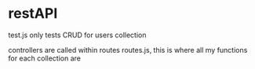 # restAPI

test.js only tests CRUD for users collection

controllers are called within routes routes.js, this is where all my functions for each collection are
